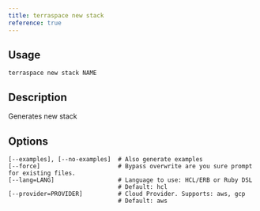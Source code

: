 ```yaml
---
title: terraspace new stack
reference: true
---
```


## Usage

    terraspace new stack NAME

## Description

Generates new stack


## Options

```
[--examples], [--no-examples]  # Also generate examples
[--force]                      # Bypass overwrite are you sure prompt for existing files.
[--lang=LANG]                  # Language to use: HCL/ERB or Ruby DSL
                               # Default: hcl
[--provider=PROVIDER]          # Cloud Provider. Supports: aws, gcp
                               # Default: aws
```

